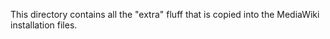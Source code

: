 This directory contains all the "extra" fluff that is copied into the MediaWiki installation files.
